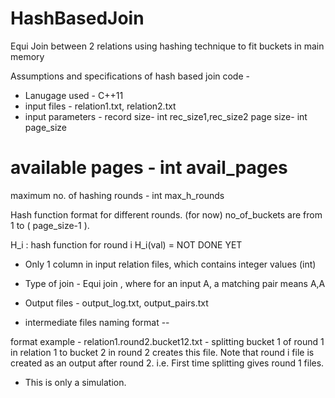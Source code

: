 # HashBasedJoin
Equi Join between 2 relations using hashing technique to fit buckets in main memory

Assumptions and specifications of hash based join code - 

- Lanugage used - C++11
- input files -	relation1.txt, relation2.txt
- input parameters - 
record size- int rec_size1,rec_size2
page size- int page_size
# available pages - int avail_pages
maximum no. of hashing rounds - int max_h_rounds

Hash function format for different rounds. (for now) 
no_of_buckets are from 1 to ( page_size-1 ).

H_i : hash function for round i 
H_i(val) = NOT DONE YET  

- Only 1 column in input relation files, which contains integer values (int)
- Type of join - Equi join , where for an input A, a matching pair means A,A
- Output files - output_log.txt, output_pairs.txt

- intermediate files naming format --

format example - relation1.round2.bucket12.txt - splitting bucket 1 of round 1 in relation 1 to bucket 2 in round 2 creates this file.
Note that round i file is created as an output after round 2.
i.e. First time splitting gives round 1 files. 

- This is only a simulation. 